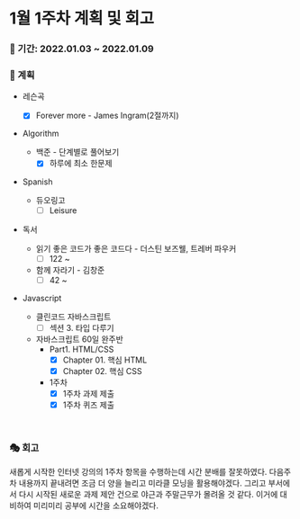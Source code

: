 # 1월 1주차 계획 및 회고

### 📆 기간: 2022.01.03 ~ 2022.01.09

### 📑 계획

- 레슨곡

  - [x] Forever more - James Ingram(2절까지)
- Algorithm

  - 백준 - 단계별로 풀어보기
    - [x] 하루에 최소 한문제
- Spanish
  - 듀오링고
    - [ ] Leisure
- 독서
  - 읽기 좋은 코드가 좋은 코드다 - 더스틴 보즈웰, 트레버 파우커
    - [ ] 122 ~
  - 함께 자라기 - 김창준
    - [ ] 42 ~
- Javascript
  - 클린코드 자바스크립트
    - [ ] 섹션 3. 타입 다루기
  - 자바스크립트 60일 완주반
    - Part1. HTML/CSS
      - [x] Chapter 01. 핵심 HTML
      - [x] Chapter 02. 핵심 CSS
    - 1주차
      - [x] 1주차 과제 제출
      - [x] 1주차 퀴즈 제출

<br/>

### 🎭 회고

 새롭게 시작한 인터넷 강의의 1주차 항목을 수행하는데 시간 분배를 잘못하였다. 다음주차 내용까지 끝내려면 조금 더 양을 늘리고 미라클 모닝을 활용해야겠다. 그리고 부서에서 다시 시작된 새로운 과제 제안 건으로 야근과 주말근무가 몰려올 것 같다. 이거에 대비하여 미리미리 공부에 시간을 소요해야겠다.
